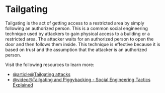 # Tailgating

Tailgating is the act of getting access to a restricted area by simply following an authorized person. This is a common social engineering technique used by attackers to gain physical access to a building or a restricted area. The attacker waits for an authorized person to open the door and then follows them inside. This technique is effective because it is based on trust and the assumption that the attacker is an authorized person.

Visit the following resources to learn more:

- [@article@Tailgating attacks](https://www.proofpoint.com/us/threat-reference/tailgating-attacks-cybersecurity)
- [@video@Tailgating and Piggybacking - Social Engineering Tactics Explained](https://www.youtube.com/watch?v=4SpvulRcVQ0)